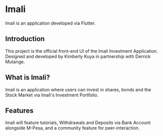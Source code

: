 # Imali

Imali is an application developed via Flutter.

## Introduction

This project is the official front-end UI of the Imali Investment Application. Designed and developed by Kimberly Kuya in partnership with Derrick Mutange.

## What is Imali?

Imali is an application where users can invest in shares, bonds and the Stock Market via Imali's Investment Portfolio.

## Features

Imali will feature tutorials, Withdrawals and Deposits via Bank Account alongside M-Pesa, and a community feature for peer-interaction.
